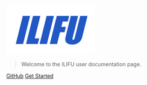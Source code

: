<!-- _coverpage.md -->

![logo](_media/ILIFU_text.png)

> Welcome to the ILIFU user documentation page.

[GitHub](https://github.com/ILIFU/user_documentation)
[Get Started](#ilifu-user-documentation)